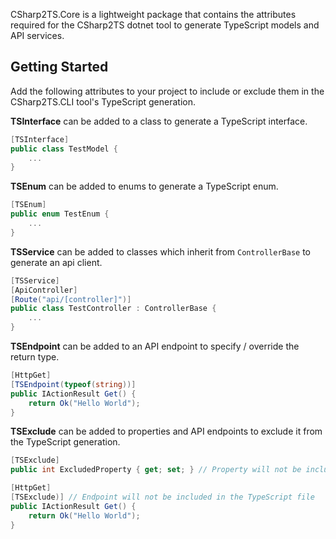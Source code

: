CSharp2TS.Core is a lightweight package that contains the attributes required for the CSharp2TS dotnet tool to generate TypeScript models and API services.

## Getting Started

Add the following attributes to your project to include or exclude them in the CSharp2TS.CLI tool's TypeScript generation.

**TSInterface** can be added to a class to generate a TypeScript interface.

```c#
[TSInterface]
public class TestModel {
    ...
}
```



**TSEnum** can be added to enums to generate a TypeScript enum.

```c#
[TSEnum]
public enum TestEnum {
    ...
}
```



**TSService** can be added to classes which inherit from `ControllerBase` to generate an api client.

```c#
[TSService]
[ApiController]
[Route("api/[controller]")]
public class TestController : ControllerBase {
    ...
}
```



**TSEndpoint** can be added to an API endpoint to specify / override the return type.

```c#
[HttpGet]
[TSEndpoint(typeof(string))]
public IActionResult Get() {
    return Ok("Hello World");
}
```



**TSExclude** can be added to properties and API endpoints to exclude it from the TypeScript generation.

```c#
[TSExclude]
public int ExcludedProperty { get; set; } // Property will not be included in the TypeScript file
```

```c#
[HttpGet]
[TSExclude)] // Endpoint will not be included in the TypeScript file
public IActionResult Get() {
    return Ok("Hello World");
}
```

